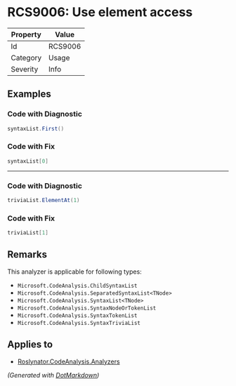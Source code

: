 # RCS9006: Use element access

| Property | Value   |
| -------- | ------- |
| Id       | RCS9006 |
| Category | Usage   |
| Severity | Info    |

## Examples

### Code with Diagnostic

```csharp
syntaxList.First()
```

### Code with Fix

```csharp
syntaxList[0]
```

- - -

### Code with Diagnostic

```csharp
triviaList.ElementAt(1)
```

### Code with Fix

```csharp
triviaList[1]
```

## Remarks

This analyzer is applicable for following types:
* `Microsoft.CodeAnalysis.ChildSyntaxList`
* `Microsoft.CodeAnalysis.SeparatedSyntaxList<TNode>`
* `Microsoft.CodeAnalysis.SyntaxList<TNode>`
* `Microsoft.CodeAnalysis.SyntaxNodeOrTokenList`
* `Microsoft.CodeAnalysis.SyntaxTokenList`
* `Microsoft.CodeAnalysis.SyntaxTriviaList`

## Applies to

* [Roslynator.CodeAnalysis.Analyzers](https://www.nuget.org/packages/Roslynator.CodeAnalysis.Analyzers)


*\(Generated with [DotMarkdown](http://github.com/JosefPihrt/DotMarkdown)\)*